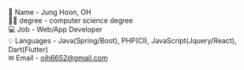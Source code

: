 👋 Name - Jung Hoon, OH  
👨‍🎓 degree - computer science degree  
💻 Job - Web/App Developer  
💡 Languages - Java(Spring/Boot), PHP(CI), JavaScript(Jquery/React), Dart(Flutter)  
✉ Email - ojh6652@gmail.com   

<!---
JHoonOH/JHoonOH is a ✨ special ✨ repository because its `README.md` (this file) appears on your GitHub profile.
You can click the Preview link to take a look at your changes.
--->
